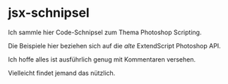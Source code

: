 # jsx-schnipsel

Ich sammle hier Code-Schnipsel zum Thema Photoshop Scripting.

Die Beispiele hier beziehen sich auf die *alte* ExtendScript Photoshop API.

Ich hoffe alles ist ausführlich genug mit Kommentaren versehen.

Vielleicht findet jemand das nützlich.
